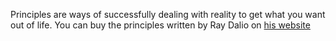Principles are ways of successfully dealing with reality to get what you want out of life. You can buy the principles written by Ray Dalio on
[his website](https://www.principles.com/)

